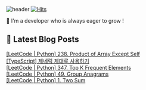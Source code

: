 

![header](https://capsule-render.vercel.app/api?type=venom&height=300&color=gradient&text=Hello%20!&textBg=false&fontSize=70&animation=blink&section=header&reversal=false)
[![Hits](https://hits.seeyoufarm.com/api/count/incr/badge.svg?url=https%3A%2F%2Fgithub.com%2Fyesolz%2Fhit-counter&count_bg=%23C6CCFF&title_bg=%23C8C8C8&icon=&icon_color=%23E7E7E7&title=welcome&edge_flat=false)](https://hits.seeyoufarm.com)

🚀 I'm a developer who is always eager to grow !

## 💌 Latest Blog Posts

<a href=https://yesolz.tistory.com/entry/LeetCode-Python-238-Product-of-Array-Except-Self>[LeetCode | Python] 238. Product of Array Except Self</a></br><a href=https://yesolz.tistory.com/entry/TypeScript-%EC%A0%9C%EB%84%A4%EB%A6%AD-%EC%A0%9C%EB%8C%80%EB%A1%9C-%EC%82%AC%EC%9A%A9%ED%95%98%EA%B8%B0>[TypeScript] 제네릭 제대로 사용하기</a></br><a href=https://yesolz.tistory.com/entry/LeetCode-Python-347-Top-K-Frequent-Elements>[LeetCode | Python] 347. Top K Frequent Elements</a></br><a href=https://yesolz.tistory.com/entry/LeetCode-Python-49-Group-Anagrams>[LeetCode | Python] 49. Group Anagrams</a></br><a href=https://yesolz.tistory.com/entry/LeetCode-Python-1-Two-Sum>[LeetCode | Python] 1. Two Sum</a></br>